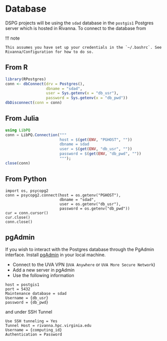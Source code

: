 # Database

DSPG projects will be using the `sdad` database in the `postgis1` Postgres server which is hosted in Rivanna. To connect to the database from

!!! note

    This assumes you have set up your credentials in the `~/.bashrc`. See Rivanna/Configuration for how to do so.

## From R

```R
library(RPostgres)
conn <- dbConnect(drv = Postgres(),
                  dbname = "sdad",
                  user = Sys.getenv(x = "db_usr"),
                  password = Sys.getenv(x = "db_pwd"))
dbDisconnect(conn = conn)
```

## From Julia

```julia
using LibPQ
conn = LibPQ.Connection("""
                        host = $(get(ENV, "PGHOST", ""))
                        dbname = sdad
                        user = $(get(ENV, "db_usr", ""))
                        password = $(get(ENV, "db_pwd", ""))
                        """);
close(conn)
```

## From Python

```
import os, psycopg2
conn = psycopg2.connect(host = os.getenv("PGHOST"),
                        dbname = "sdad",
                        user = os.getenv("db_usr"),
                        password = os.getenv("db_pwd"))
cur = conn.cursor()
cur.close()
conn.close()
```

## pgAdmin

If you wish to interact with the Postgres database through the PgAdmin interface. Install [pgAdmin](https://www.pgadmin.org/download/) in your local machine.

- Connect to the UVA VPN (`UVA Anywhere` or `UVA More Secure Network`)
- Add a new server in pgAdmin
- Use the following information
```
host = postgis1
port = 5432
Maintenance database = sdad
Username = {db_usr}
password = {db_pwd}
```
and under SSH Tunnel
```
Use SSH tunneling = Yes
Tunnel Host = rivanna.hpc.virginia.edu
Username = {computing_id}
Authentication = Password
```
